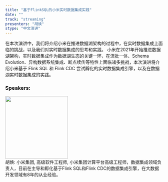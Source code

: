 ```yaml
---
title: "基于FlinkSQL的小米实时数据集成实践"
date: "" 
track: "streaming"
presenters: "胡焕"
stype: "中文演讲"
---
```

在本次演讲中，我们将介绍小米在推进数据湖架构的过程中，在实时数据集成上面临的挑战，以及我们对实时数据集成的思考和实践。
小米在2021年开始推进数据湖架构，实时数据集成作为数据湖生态的关键一环，在流批一体、Schema Evolution、异构数据系统集成、断点续传等特性上面临诸多挑战，本次演讲将介绍小米基于 Flink SQL 和 Flink CDC 尝试孵化的实时数据集成引擎，以及在数据湖实时数据集成的实践。
 ### Speakers: 
 <img src="images/speaker/1164.png" width="200" /><br>胡焕: 小米集团, 高级软件工程师, 小米集团计算平台高级工程师，数据集成领域负责人，目前在主导和孵化基于Flink SQL和Flink CDC的数据集成引擎，在大数据开发领域有8年的从业经验。
 